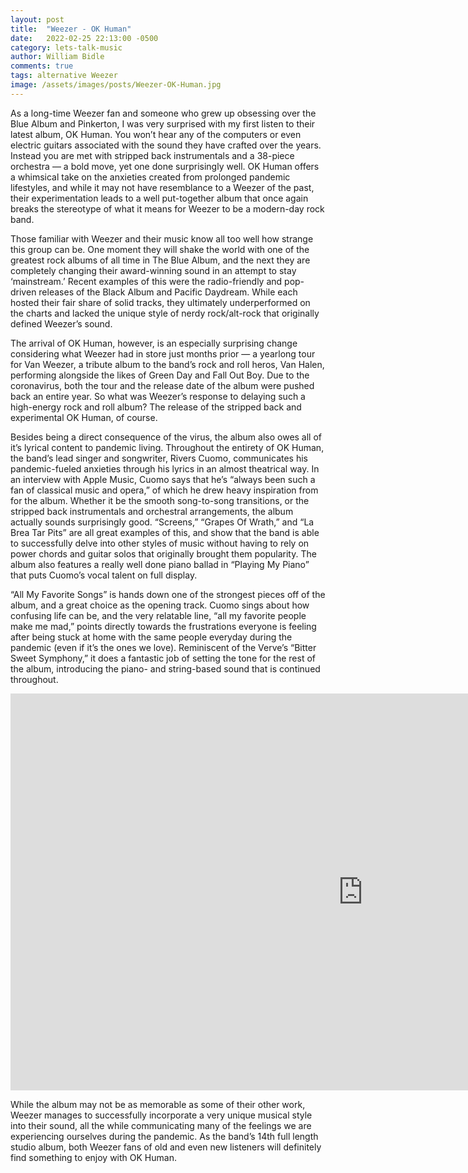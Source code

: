 ```yaml
---
layout: post
title:  "Weezer - OK Human"
date:   2022-02-25 22:13:00 -0500
category: lets-talk-music
author: William Bidle
comments: true
tags: alternative Weezer
image: /assets/images/posts/Weezer-OK-Human.jpg
---
```


As a long-time Weezer fan and someone who grew up obsessing over the Blue Album and Pinkerton, I was very surprised with my first listen to their latest album, OK Human. You won’t hear any of the computers or even electric guitars associated with the sound they have crafted over the years. Instead you are met with stripped back instrumentals and a 38-piece orchestra — a bold move, yet one done surprisingly well. OK Human offers a whimsical take on the anxieties created from prolonged pandemic lifestyles, and while it may not have resemblance to a Weezer of the past, their experimentation leads to a well put-together album that once again breaks the stereotype of what it means for Weezer to be a modern-day rock band.

Those familiar with Weezer and their music know all too well how strange this group can be. One moment they will shake the world with one of the greatest rock albums of all time in The Blue Album, and the next they are completely changing their award-winning sound in an attempt to stay ‘mainstream.’ Recent examples of this were the radio-friendly and pop-driven releases of the Black Album and Pacific Daydream. While each hosted their fair share of solid tracks, they ultimately underperformed on the charts and lacked the unique style of nerdy rock/alt-rock that originally defined Weezer’s sound. 

The arrival of OK Human, however, is an especially surprising change considering what Weezer had in store just months prior — a yearlong tour for Van Weezer, a tribute album to the band’s rock and roll heros, Van Halen, performing alongside the likes of Green Day and Fall Out Boy. Due to the coronavirus, both the tour and the release date of the album were pushed back an entire year. So what was Weezer’s response to delaying such a high-energy rock and roll album? The release of the stripped back and experimental OK Human, of course.

Besides being a direct consequence of the virus, the album also owes all of it’s lyrical content to pandemic living. Throughout the entirety of OK Human, the band’s lead singer and songwriter, Rivers Cuomo, communicates his pandemic-fueled anxieties through his lyrics in an almost theatrical way. In an interview with Apple Music, Cuomo says that he’s “always been such a fan of classical music and opera,” of which he drew heavy inspiration from for the album. Whether it be the smooth song-to-song transitions, or the stripped back instrumentals and orchestral arrangements, the album actually sounds surprisingly good. “Screens,” “Grapes Of Wrath,” and “La Brea Tar Pits” are all great examples of this, and show that the band is able to successfully delve into other styles of music without having to rely on power chords and guitar solos that originally brought them popularity. The album also features a really well done piano ballad in “Playing My Piano” that puts Cuomo’s vocal talent on full display. 

“All My Favorite Songs” is hands down one of the strongest pieces off of the album, and a great choice as the opening track. Cuomo sings about how confusing life can be, and the very relatable line, “all my favorite people make me mad,” points directly towards the frustrations everyone is feeling after being stuck at home with the same people everyday during the pandemic (even if it’s the ones we love). Reminiscent of the Verve’s “Bitter Sweet Symphony,” it does a fantastic job of setting the tone for the rest of the album, introducing the piano- and string-based sound that is continued throughout.

<center><iframe width="1128" height="635" src="https://www.youtube.com/embed/AGPdXYG1msg" title="Weezer - All My Favorite Songs (Official Video)" frameborder="0" allow="accelerometer; autoplay; clipboard-write; encrypted-media; gyroscope; picture-in-picture" allowfullscreen></iframe></center>

While the album may not be as memorable as some of their other work, Weezer manages to successfully incorporate a very unique musical style into their sound, all the while communicating many of the feelings we are experiencing ourselves during the pandemic. As the band’s 14th full length studio album, both Weezer fans of old and even new listeners will definitely find something to enjoy with OK Human. 